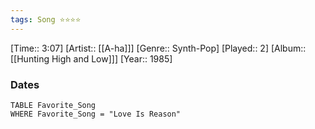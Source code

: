 ```yaml
---
tags: Song ⭐⭐⭐⭐ 
---
```

[Time:: 3:07]
[Artist:: [[A-ha]]]
[Genre:: Synth-Pop]
[Played:: 2]
[Album:: [[Hunting High and Low]]]
[Year:: 1985]
### Dates
````dataview
TABLE Favorite_Song
WHERE Favorite_Song = "Love Is Reason"
````